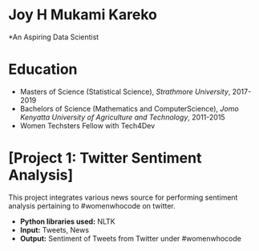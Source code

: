 # Joy H Mukami Kareko
*An Aspiring Data Scientist 

# Education
* Masters of Science (Statistical Science), *Strathmore University*, 2017-2019
* Bachelors of Science (Mathematics and ComputerScience), *Jomo Kenyatta University of Agriculture and Technology*, 2011-2015
* Women Techsters Fellow with Tech4Dev

# [Project 1: Twitter Sentiment Analysis]

This project integrates various news source for performing sentiment analysis pertaining to #womenwhocode on twitter.
* **Python libraries used:** NLTK
* **Input:** Tweets, News
* **Output:** Sentiment of Tweets from Twitter under #womenwhocode

